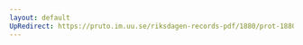 ```yaml
---
layout: default
UpRedirect: https://pruto.im.uu.se/riksdagen-records-pdf/1880/prot-1880--ak--030/prot-1880--ak--030_005.pdf
---
```

